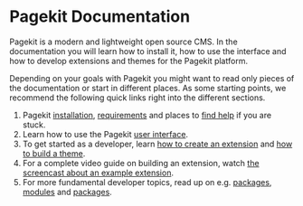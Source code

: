 # Pagekit Documentation

<p class="uk-article-lead">Pagekit is a modern and lightweight open source CMS. In the documentation you will learn how to install it, how to use the interface and how to develop extensions and themes for the Pagekit platform.</p>

Depending on your goals with Pagekit you might want to read only pieces of the documentation or start in different places. As some starting points, we recommend the following quick links right into the different sections.

1. Pagekit [installation](installation.md), [requirements](requirements.md) and places to [find help](../getting-started/getting-help.md) if you are stuck.
2. Learn how to use the Pagekit [user interface](../user-interface/dashboard.md).
3. To get started as a developer, learn [how to create an extension](../developer-guides/extensions.md) and [how to build a theme](../developer-guides/themes.md).
4. For a complete video guide on building an extension, watch [the screencast about an example extension](../developer-guides/todo-extension.md).
5. For more fundamental developer topics, read up on e.g. [packages](../developer-basics/packages.md), [modules](../developer-basics/packages.md) and [packages](../developer-basics/routing.md).
